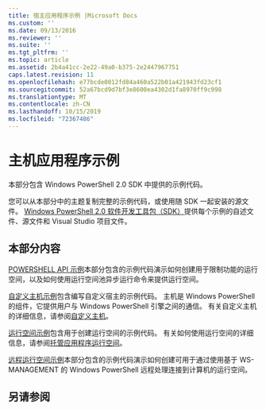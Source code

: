 ```yaml
---
title: 宿主应用程序示例 |Microsoft Docs
ms.custom: ''
ms.date: 09/13/2016
ms.reviewer: ''
ms.suite: ''
ms.tgt_pltfrm: ''
ms.topic: article
ms.assetid: 2b4a41cc-2e22-49a0-b375-2e2447967751
caps.latest.revision: 11
ms.openlocfilehash: e77bcde0012fd84a460a522b01a421943fd23cf1
ms.sourcegitcommit: 52a67bcd9d7bf3e8600ea4302d1fa8970ff9c998
ms.translationtype: MT
ms.contentlocale: zh-CN
ms.lasthandoff: 10/15/2019
ms.locfileid: "72367486"
---
```

# <a name="host-application-samples"></a>主机应用程序示例

本部分包含 Windows PowerShell 2.0 SDK 中提供的示例代码。

 您可以从本部分中的主题复制完整的示例代码，或使用随 SDK 一起安装的源文件。 [Windows PowerShell 2.0 软件开发工具包（SDK）](https://www.microsoft.com/en-us/download/details.aspx?id=2560)提供每个示例的自述文件、源文件和 Visual Studio 项目文件。

## <a name="in-this-section"></a>本部分内容

 [POWERSHELL API 示例](./windows-powershell-api-samples.md)本部分包含的示例代码演示如何创建用于限制功能的运行空间，以及如何使用运行空间池异步运行命令来提供运行空间。

 [自定义主机示例](./custom-host-samples.md)包含编写自定义宿主的示例代码。 主机是 Windows PowerShell 的组件，它提供用户与 Windows PowerShell 引擎之间的通信。 有关自定义主机的详细信息，请参阅[自定义主机](https://msdn.microsoft.com/en-us/library/ee706563(v=vs.85).aspx)。

 [运行空间示例](./runspace-samples.md)包含用于创建运行空间的示例代码。 有关如何使用运行空间的详细信息，请参阅[托管应用程序运行空间](https://msdn.microsoft.com/en-us/library/ee706563(v=vs.85).aspx)。

 [远程运行空间示例](./remote-runspace-samples.md)本部分包含的示例代码演示如何创建可用于通过使用基于 WS-MANAGEMENT 的 Windows PowerShell 远程处理连接到计算机的运行空间。

## <a name="see-also"></a>另请参阅
